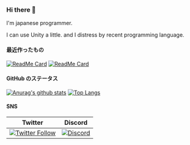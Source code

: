 ### Hi there 👋

I'm japanese programmer.

I can use Unity a little. and I distress by recent programming language.

#### 最近作ったもの

[![ReadMe Card](https://github-readme-stats.vercel.app/api/pin/?username=mtakagi&repo=CCCS)](https://github.com/mtakagi/CCCS)
[![ReadMe Card](https://github-readme-stats.vercel.app/api/pin/?username=mtakagi&repo=Unity-Crypto)](https://github.com/mtakagi/Unity-Crypto)

#### GitHub のステータス

[![Anurag's github stats](https://github-readme-stats.vercel.app/api?username=mtakagi&show_icons=true)](https://github.com/mtakagi?tab=repositories)
[![Top Langs](https://github-readme-stats.vercel.app/api/top-langs/?username=mtakagi&layout=compact)](https://github.com/mtakagi?tab=repositories)

#### SNS

|Twitter| Discord |
|-------|---------|
|[![Twitter Follow](https://img.shields.io/twitter/follow/runloop_run?style=social&label=Follow)](https://twitter.com/runloop_run)|[![Discord](https://img.shields.io/discord/713563606838673438?label=NCC-1701)](https://discord.com/channels/713563606838673438)|
<!--
**mtakagi/mtakagi** is a ✨ _special_ ✨ repository because its `README.md` (this file) appears on your GitHub profile.

Here are some ideas to get you started:

- 🔭 I’m currently working on ...
- 🌱 I’m currently learning ...
- 👯 I’m looking to collaborate on ...
- 🤔 I’m looking for help with ...
- 💬 Ask me about ...
- 📫 How to reach me: ...
- 😄 Pronouns: ...
- ⚡ Fun fact: ...
[![willianrod's wakatime stats](https://github-readme-stats.vercel.app/api/wakatime?mtakagi=willianrod)](https://github.com/anuraghazra/github-readme-stats)

-->
